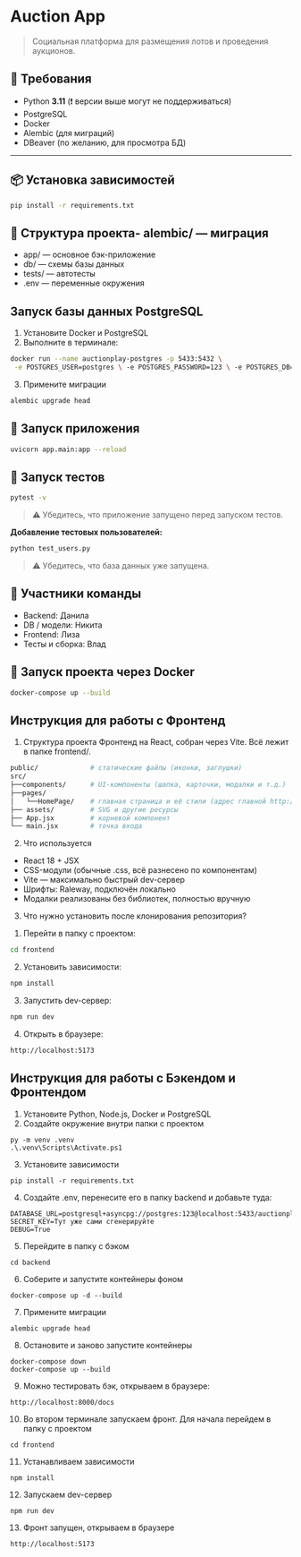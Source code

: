 # Auction App

>   Социальная платформа для размещения лотов и проведения аукционов.

## 🐍 Требования

- Python **3.11** (❗ версии выше могут не поддерживаться)
- PostgreSQL
- Docker
- Alembic (для миграций)
- DBeaver (по желанию, для просмотра БД)

---

## 📦 Установка зависимостей
```bash
pip install -r requirements.txt
```

## 📁 Структура проекта- alembic/ — миграция
- app/ — основное бэк-приложение
- db/ — схемы базы данных
- tests/ — автотесты
- .env — переменные окружения

## Запуск базы данных PostgreSQL

1. Установите Docker и PostgreSQL
2. Выполните в терминале:

```bash
docker run --name auctionplay-postgres -p 5433:5432 \
 -e POSTGRES_USER=postgres \ -e POSTGRES_PASSWORD=123 \ -e POSTGRES_DB=auctionplay \ -d postgres```
  ```
3. Примените миграции

```bash
alembic upgrade head
```

## 🚀 Запуск приложения
```bash
uvicorn app.main:app --reload
```

## 🧪 Запуск тестов
```bash
pytest -v
```
> ⚠️ Убедитесь, что приложение запущено перед запуском тестов.

**Добавление тестовых пользователей:**
```bash
python test_users.py
```
> ⚠️ Убедитесь, что база данных уже запущена.

## 👥 Участники команды
- Backend: Данила
- DB / модели: Никита
- Frontend: Лиза
- Тесты и сборка: Влад

## 🐳 Запуск проекта через Docker

```bash
docker-compose up --build
```

## Инструкция для работы с Фронтенд

1. Структура проекта
Фронтенд на React, собран через Vite. Всё лежит в папке frontend/.

```bash
public/             # статические файлы (иконки, заглушки)
src/
├──components/      # UI-компоненты (шапка, карточки, модалки и т.д.)
├──pages/
│   └──HomePage/    # главная страница и её стили (адрес главной http://localhost:5173/home)
├── assets/         # SVG и другие ресурсы
├── App.jsx         # корневой компонент
└── main.jsx        # точка входа
```

2. Что используется
- React 18 + JSX
- CSS-модули (обычные .css, всё разнесено по компонентам)
- Vite — максимально быстрый dev-сервер
- Шрифты: Raleway, подключён локально
- Модалки реализованы без библиотек, полностью вручную

3. Что нужно установить после клонирования репозитория?

1) Перейти в папку с проектом:
```bash
cd frontend
```

2) Установить зависимости:
```bash
npm install
```
3) Запустить dev-сервер:
```bash
npm run dev
```
4) Открыть в браузере:
```bash
http://localhost:5173
```


## Инструкция для работы с Бэкендом и Фронтендом

1. Установите Python, Node.js, Docker и PostgreSQL
2. Создайте окружение внутри папки с проектом
```
py -m venv .venv
.\.venv\Scripts\Activate.ps1
```
3. Установите зависимости
```
pip install -r requirements.txt
```
4. Создайте .env, перенесите его в папку backend и добавьте туда:
```
DATABASE_URL=postgresql+asyncpg://postgres:123@localhost:5433/auctionplay
SECRET_KEY=Тут уже сами сгенерируйте
DEBUG=True
```
5. Перейдите в папку с бэком
```
cd backend
```
6. Соберите и запустите контейнеры фоном
```
docker-compose up -d --build
```
7. Примените миграции
```
alembic upgrade head
```
8. Остановите и заново запустите контейнеры
```
docker-compose down
docker-compose up --build
```
9. Можно тестировать бэк, открываем в браузере:
```
http://localhost:8000/docs
```
10. Во втором терминале запускаем фронт. Для начала перейдем в папку с проектом
```
cd frontend
```
11. Устанавливаем зависимости
```
npm install
```
12. Запускаем dev-сервер
```
npm run dev
```
13. Фронт запущен, открываем в браузере
```
http://localhost:5173
```